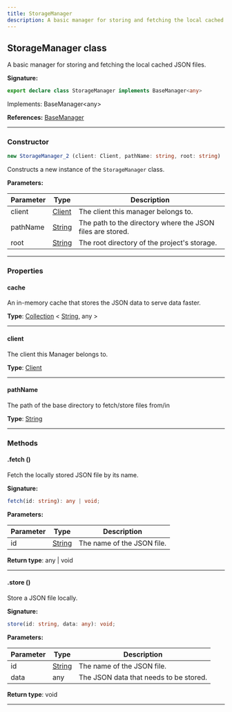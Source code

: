 ```yaml
---
title: StorageManager
description: A basic manager for storing and fetching the local cached JSON files.
---
```


## StorageManager class

A basic manager for storing and fetching the local cached JSON files.

**Signature:**

```ts
export declare class StorageManager implements BaseManager<any> 
```

Implements: BaseManager&lt;any&gt;

**References:** [BaseManager](/api/BaseManager.md)

---

### Constructor

```ts
new StorageManager_2 (client: Client, pathName: string, root: string)
```

Constructs a new instance of the `StorageManager` class.

**Parameters:**

| Parameter | Type | Description |
| --------- | ---- | ----------- |
| client | [Client](/api/Client.md) | The client this manager belongs to. |
| pathName | [String](https://developer.mozilla.org/en-US/docs/Web/JavaScript/Reference/Global_Objects/String) | The path to the directory where the JSON files are stored. |
| root | [String](https://developer.mozilla.org/en-US/docs/Web/JavaScript/Reference/Global_Objects/String) | The root directory of the project's storage. |
---

### Properties

#### cache

An in-memory cache that stores the JSON data to serve data faster.



**Type**: [Collection](https://discord.js.org/#/docs/collection/stable/class/Collection) \< [String](https://developer.mozilla.org/en-US/docs/Web/JavaScript/Reference/Global_Objects/String), any \>

---

#### client

The client this Manager belongs to.



**Type**: [Client](/api/Client.md)

---

#### pathName

The path of the base directory to fetch/store files from/in



**Type**: [String](https://developer.mozilla.org/en-US/docs/Web/JavaScript/Reference/Global_Objects/String)

---

### Methods

#### .fetch ()

Fetch the locally stored JSON file by its name.




**Signature:**

```ts
fetch(id: string): any | void;
```

**Parameters:**

| Parameter | Type | Description |
| --------- | ---- | ----------- |
| id | [String](https://developer.mozilla.org/en-US/docs/Web/JavaScript/Reference/Global_Objects/String) | The name of the JSON file. |

**Return type**: any \| void

---

#### .store ()

Store a JSON file locally.




**Signature:**

```ts
store(id: string, data: any): void;
```

**Parameters:**

| Parameter | Type | Description |
| --------- | ---- | ----------- |
| id | [String](https://developer.mozilla.org/en-US/docs/Web/JavaScript/Reference/Global_Objects/String) | The name of the JSON file. |
| data | any | The JSON data that needs to be stored. |

**Return type**: void

---


